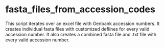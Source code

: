 # fasta_files_from_accession_codes
This script iterates over an excel file with Genbank accession numbers.  It creates individual fasta files with customized deflines for every valid accession number.  It also creates a combined fasta file and .txt file with every valid accession number.
